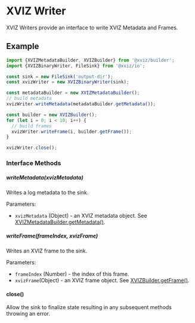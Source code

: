 # XVIZ Writer

XVIZ Writers provide an interface to write XVIZ Metadata and Frames.

## Example

```js
import {XVIZMetadataBuilder, XVIZBuilder} from '@xviz/builder';
import {XVIZBinaryWriter, FileSink} from '@xviz/io';

const sink = new FileSink('output-dir');
const xvizWriter = new XVIZBinaryWriter(sink);

const metadataBuilder = new XVIZMetadataBuilder();
// build metadata
xvizWriter.writeMetadata(metadataBuilder.getMetadata());

const builder = new XVIZBuilder();
for (let i = 0; i < 10; i++) {
  // build frames
  xvizWriter.writeFrame(i, builder.getFrame());
}

xvizWriter.close();
```

### Interface Methods

##### writeMetadata(xvizMetadata)

Writes a log metadata to the sink.

Parameters:

- `xvizMetadata` (Object) - an XVIZ metadata object. See
  [XVIZMetadataBuilder.getMetadata()](/docs/api-reference/xviz-metadata-builder.md#getMetadata).

##### writeFrame(frameIndex, xvizFrame)

Writes an XVIZ frame to the sink.

Parameters:

- `frameIndex` (Number) - the index of this frame.
- `xvizFrame`(Object) - an XVIZ frame object. See
  [XVIZBuilder.getFrame()](/docs/api-reference/xviz-builder.md#getFrame).

#### close()

Allow the sink to finalize state resulting in any subsequent methods throwing an error.
